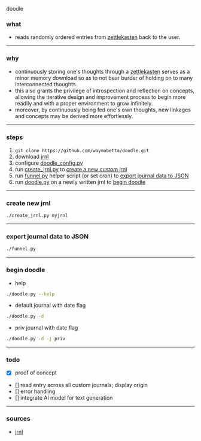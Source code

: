 doodle

### what
- reads randomly ordered entries from [zettlekasten](https://zettelkasten.de/) back to the user.

---

### why
- continuously storing one's thoughts through a [zettlekasten](https://zettelkasten.de/) serves as a minor memory download so as to not bear burder of holding on to many interconnected thoughts.
- this also grants the privilege of introspection and reflection on concepts, allowing the iterative design and improvement process to begin more readily and with a proper environment to grow infinitely.
- moreover, by continuously being fed one's own thoughts, new linkages and concepts may be derived more effortlessly.

---

### steps

1. `git clone https://github.com/waymobetta/doodle.git`
2. download [jrnl](https://github.com/jrnl-org/jrnl)
3. configure [doodle_config.py](https://github.com/waymobetta/doodle/blob/master/src/doodle_config.py)
4. run [create_jrnl.py](https://github.com/waymobetta/doodle/blob/master/src/create_jrnl.py) to [create a new custom jrnl](https://github.com/waymobetta/doodle/blob/master/README.MD#create-new-jrnl)
5. run [funnel.py](https://github.com/waymobetta/doodle/blob/master/src/funnel.py) helper script (or set cron) to [export journal data to JSON](https://github.com/waymobetta/doodle/blob/master/README.MD#export-journal-data-to-json)
6. run [doodle.py](https://github.com/waymobetta/doodle/blob/master/src/doodle.py) on a newly written jrnl to [begin doodle](https://github.com/waymobetta/doodle/blob/master/README.MD#begin-doodle)

---

### create new jrnl
```bash
./create_jrnl.py myjrnl
```

---

### export journal data to JSON
```bash
./funnel.py
```

---

### begin doodle
* help
```bash
./doodle.py --help
```

* default journal with date flag
```bash
./doodle.py -d
```

[default]: https://user-images.githubusercontent.com/17755587/83708589-74876680-a5d1-11ea-9f73-16a43c662cdc.png

* priv journal with date flag
```bash
./doodle.py -d -j priv
```
[priv]: https://user-images.githubusercontent.com/17755587/83706398-32a7f180-a5cc-11ea-94c5-52c669535382.png


---

### todo
- [x] proof of concept
- [] read entry across all custom journals; display origin
- [] error handling
- [] integrate AI model for text generation

---

### sources
- [jrnl](https://github.com/jrnl-org/jrnl)

